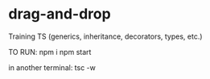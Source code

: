 # drag-and-drop
Training TS (generics, inheritance, decorators, types, etc.)

TO RUN:
npm i
npm start

in another terminal:
tsc -w
